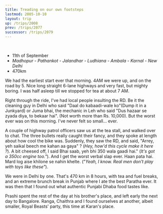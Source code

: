 ```yaml
---
title: Treading on our own footsteps
lastmod: 2005-10-10
layout: trip
up: /trips/2008
prev: /trips/2077
successor: /trips/2079
---
```


&nbsp;

- 11th of September
- _Madhopur - Pathankot - Jalandhar - Ludhiana - Ambala -               Karnal - New Delhi_
- 470km


We had the earliest start ever that morning. 4AM we were up, and on the road by 5. Nice long straight 6-lane highways and very fast, but mighty boring. I was half asleep till we stopped for tea at about 7 AM.

Right through the ride, I've had local people insulting the RD. Be it the cleaning guy in Delhi who said "Daal do kabaadi-wale ko"(Dump it in a Junkyard) or Juma bhai, the mechanic in Leh who said "Dus hazaar se zyada diya, to bekaar hai". (Not worth more than Rs. 10,000). But             the worst ever was on this morning. I've never felt so small...             ever.

A couple of highway patrol officers saw us at the tea stall,             and walked over to chat. The three bullets really caught their             fancy, and they spoke at length about how cool the bike was.             Suddenly, they saw the RD, and said, "Arrey, yeh saikal beech me kahan aa gaya" ? (_Hey, how'd this cycle make it here ?_). A bit cheesed off, I said Bhai saab, yeh bhi 350 wala gaadi hai." (_It's got a 350cc engine too."_). And I get the worst verbal slap ever. Haan pata hai. Mard log aise khilone se nahin khelte. ("_Yeah, I know. Real men don't play with toys like these"_).

We were in Delhi by one. That's 470 km in 8 hours, with tea             and fuel breaks, and an extreme brunch break in Punjab where I             ate the best Paratha ever. It was then that I found out what             authentic Punjabi Dhaba food tastes like.

Prashi spent the rest of the day at his brother's place, and             left early the next day to Bangalore. Ranga, Chaithra and I             found ourselves at another, albeit smaller, Royal Beasts' party,             this time at Karan's place.


